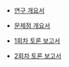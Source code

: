 - [연구 개요서](https://docs.google.com/document/d/1LOSQt1DLxhVtk0vL4mMlEnytTgJCCMLlE1sX0EpzEU0/edit?tab=t.0)
- [문제점 개요서](https://docs.google.com/document/d/1a1XMTco_N7ktISouZMCMezftLtCSZJAId3P19XpxrqQ/edit?tab=t.0)

- [1회차 토론 보고서](https://docs.google.com/document/d/1IdJ_e9W-pfwB47mM1nK0aCbzqA19iQr-U7_VEGALTWo/edit?tab=t.0)
- [2회차 토론 보고서](https://docs.google.com/document/d/1AWy4uW_cuokV7Kf-BvTVgWikvGBsVenhxVqF7MrPFPA/edit?tab=t.0)
